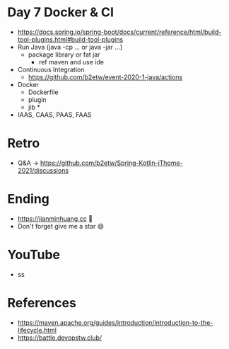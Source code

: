 # Day 7 Docker & CI
* https://docs.spring.io/spring-boot/docs/current/reference/html/build-tool-plugins.html#build-tool-plugins
* Run Java (java -cp ... or java -jar ...)
  * package library or fat jar
    * ref maven and use ide
* Continuous Integration
  * https://github.com/b2etw/event-2020-1-java/actions
* Docker
  * Dockerfile
  * plugin
  * jib
    * 
* IAAS, CAAS, PAAS, FAAS

# Retro
* Q&A -> https://github.com/b2etw/Spring-Kotlin-iThome-2021/discussions

# Ending
* https://jianminhuang.cc 🌈
* Don't forget give me a star 😄

# YouTube
* ss

# References
* https://maven.apache.org/guides/introduction/introduction-to-the-lifecycle.html
* https://battle.devopstw.club/
